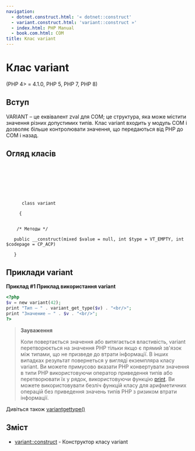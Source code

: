 ```yaml
---
navigation:
  - dotnet.construct.html: '« dotnet::construct'
  - variant.construct.html: 'variant::construct »'
  - index.html: PHP Manual
  - book.com.html: COM
title: Клас variant
---
```

# Клас variant

(PHP 4> = 4.1.0, PHP 5, PHP 7, PHP 8)

## Вступ

VARIANT – це еквівалент zval для COM; це структура, яка може містити значення різних допустимих типів. Клас variant входить у модуль COM і дозволяє більше контролювати значення, що передаються від PHP до COM і назад.

## Огляд класів

```synopsis

     
    


    
     
      class variant
     
     {


    /* Методы */
    
   public __construct(mixed $value = null, int $type = VT_EMPTY, int $codepage = CP_ACP)

   }
```

## Приклади variant

**Приклад #1 Приклад використання variant**

```php
<?php
$v = new variant(42);
print "Тип — " . variant_get_type($v) . "<br/>";
print "Значение — " . $v . "<br/>";
?>
```

> **Зауваження**
> 
> Коли повертається значення або витягається властивість, variant перетворюється на значення PHP тільки якщо є прямий зв'язок між типами, що не призведе до втрати інформації. В інших випадках результат повернеться у вигляді екземпляра класу variant. Ви можете примусово вказати PHP конвертувати значення в типи PHP використовуючи оператор приведення типів або перетворювати їх у рядок, використовуючи функцію [print](function.print.md). Ви можете використовувати безліч функцій класу для арифметичних операцій без приведення значень типів PHP з ризиком втрати інформації.

Дивіться також [variantgettype()](function.variant-get-type.md)

## Зміст

-   [variant::construct](variant.construct.md) - Конструктор класу variant
